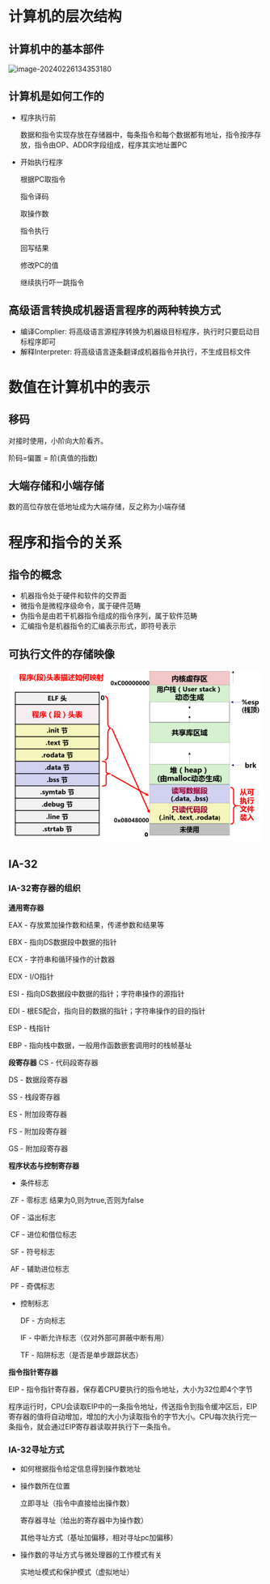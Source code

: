# 计算机的层次结构

## 计算机中的基本部件

![image-20240226134353180](C:\Users\hao\AppData\Roaming\Typora\typora-user-images\image-20240226134353180.png)

## 计算机是如何工作的

+ 程序执行前

  数据和指令实现存放在存储器中，每条指令和每个数据都有地址，指令按序存放，指令由OP、ADDR字段组成，程序其实地址置PC

+ 开始执行程序

  根据PC取指令

  指令译码 

  取操作数

  指令执行

  回写结果

  修改PC的值

  继续执行吓一跳指令

## 高级语言转换成机器语言程序的两种转换方式

+ 编译Complier: 将高级语言源程序转换为机器级目标程序，执行时只要启动目标程序即可
+ 解释Interpreter: 将高级语言逐条翻译成机器指令并执行，不生成目标文件



# 数值在计算机中的表示

## 移码

对接时使用，小阶向大阶看齐。

阶码=偏置 = 阶(真值的指数)

## 大端存储和小端存储

数的高位存放在低地址成为大端存储，反之称为小端存储

# 程序和指令的关系

## 指令的概念

+ 机器指令处于硬件和软件的交界面
+ 微指令是微程序级命令，属于硬件范畴
+ 伪指令是由若干机器指令组成的指令序列，属于软件范畴
+ 汇编指令是机器指令的汇编表示形式，即符号表示

## 可执行文件的存储映像

![image-20240310132419964](./计算机系统基础-袁春风.assets/image-20240310132419964.png)

## IA-32

### IA-32寄存器的组织

**通用寄存器**

EAX - 存放累加操作数和结果，传递参数和结果等

EBX - 指向DS数据段中数据的指针

ECX - 字符串和循环操作的计数器

EDX - I/O指针

ESI - 指向DS数据段中数据的指针；字符串操作的源指针

EDI - 根ES配合，指向目的数据的指针；字符串操作的目的指针

ESP - 栈指针

EBP - 指向栈中数据，一般用作函数嵌套调用时的栈帧基址

**段寄存器**
CS - 代码段寄存器

DS - 数据段寄存器

SS - 栈段寄存器

ES - 附加段寄存器

FS - 附加段寄存器

GS - 附加段寄存器

**程序状态与控制寄存器**

+ 条件标志

​	ZF - 零标志 结果为0,则为true,否则为false

​	OF - 溢出标志

​	CF - 进位和借位标志

​	SF - 符号标志

​	AF - 辅助进位标志

​	PF - 奇偶标志

+ 控制标志

  DF - 方向标志

  IF - 中断允许标志（仅对外部可屏蔽中断有用）

  TF - 陷阱标志（是否是单步跟踪状态）

**指令指针寄存器**

EIP - 指令指针寄存器，保存着CPU要执行的指令地址，大小为32位即4个字节

程序运行时，CPU会读取EIP中的一条指令地址，传送指令到指令缓冲区后，EIP寄存器的值将自动增加，增加的大小为读取指令的字节大小。CPU每次执行完一条指令，就会通过EIP寄存器读取并执行下一条指令。

### IA-32寻址方式

+ 如何根据指令给定信息得到操作数地址

+ 操作数所在位置

  立即寻址（指令中直接给出操作数）

  寄存器寻址（给出的寄存器中为操作数）

  其他寻址方式（基址加偏移，相对寻址pc加偏移）

+ 操作数的寻址方式与微处理器的工作模式有关

  实地址模式和保护模式（虚拟地址）

